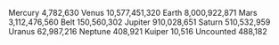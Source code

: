 Mercury 4,782,630
Venus 10,577,451,320
Earth 8,000,922,871
Mars 3,112,476,560
Belt 150,560,302
Jupiter 910,028,651
Saturn 510,532,959
Uranus 62,987,216
Neptune 408,921
Kuiper 10,516
Uncounted 488,182